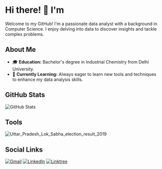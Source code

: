 # Hi there! 👋 I'm 

Welcome to my GitHub! I'm a passionate data analyst with a background in Computer Science. I enjoy delving into data to discover insights and tackle complex problems.

## About Me

- 🎓 **Education:** Bachelor's degree in Industrial Chemistry from Delhi University.
- 🌱 **Currently Learning:** Always eager to learn new tools and techniques to enhance my data analysis skills.

## GitHub Stats

![GitHub Stats](<link to your GitHub stats image>)

## Tools

![Uttar_Pradesh_Lok_Sabha_election_result_2019](https://github.com/Danishakhtar2001/Danishakhtar2001/assets/156657584/61575e59-ba2a-4f18-b7a8-ba117176ee27)


## Social Links

[![Gmail](images/gmail_logo.png)](mailto:your.email@example.com) [![LinkedIn](images/linkedin_logo.png)](https://www.linkedin.com/in/yourlinkedinprofile) [![Linktree](images/linktree_logo.png)](https://yourlinktreeurl.com)

